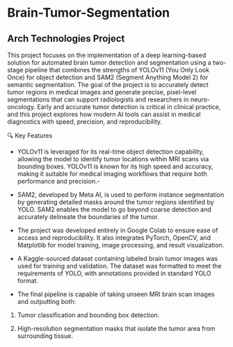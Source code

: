 # Brain-Tumor-Segmentation
## Arch Technologies Project

This project focuses on the implementation of a deep learning-based solution for automated brain tumor detection and segmentation using a two-stage pipeline that combines the strengths of YOLOv11 (You Only Look Once) for object detection and SAM2 (Segment Anything Model 2) for semantic segmentation. The goal of the project is to accurately detect tumor regions in medical images and generate precise, pixel-level segmentations that can support radiologists and researchers in neuro-oncology. Early and accurate tumor detection is critical in clinical practice, and this project explores how modern AI tools can assist in medical diagnostics with speed, precision, and reproducibility.

🔍 Key Features

- YOLOv11 is leveraged for its real-time object detection capability, allowing the model to identify tumor locations within MRI scans via bounding boxes. YOLOv11 is known for its high speed and accuracy, making it suitable for medical imaging workflows that require both performance and precision.-

- SAM2, developed by Meta AI, is used to perform instance segmentation by generating detailed masks around the tumor regions identified by YOLO. SAM2 enables the model to go beyond coarse detection and accurately delineate the boundaries of the tumor.

- The project was developed entirely in Google Colab to ensure ease of access and reproducibility. It also integrates PyTorch, OpenCV, and Matplotlib for model training, image processing, and result visualization.

- A Kaggle-sourced dataset containing labeled brain tumor images was used for training and validation. The dataset was formatted to meet the requirements of YOLO, with annotations provided in standard YOLO format.

- The final pipeline is capable of taking unseen MRI brain scan images and outputting both:

1. Tumor classification and bounding box detection.

2. High-resolution segmentation masks that isolate the tumor area from surrounding tissue.
